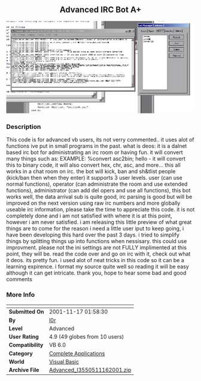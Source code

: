 ﻿<div align="center">

## Advanced IRC Bot A\+

<img src="PIC20011116513303938.jpg">
</div>

### Description

This code is for advanced vb users, its not verry commented.. it uses alot of functions ive put in small programs in the past. what is deos: it is a dalnet based irc bot for administrating an irc room or having fun. it will convert many things such as: EXAMPLE: %convert asc2bin; hello - it will convert this to binary code, it will also convert hex, chr, asc, and more... this all works in a chat room on irc. the bot will kick, ban and sh&tlist people (kick/ban then when they enter) it supports 3 user levels. user (can use normal functions), operator (can administrate the room and use extended functions), administrator (can add del opers and use all functions), this bot works well, the data arrival sub is quite good, irc parsing is good but will be improved on the next version using raw irc numbers and more globally useable irc information, please take the time to appreciate this code. it is not completely done and i am not satisfied with where it is at this point, however i am never satisfied. i am releasing this little preview of what great things are to come for the reason i need a little user iput to keep going, i have been developing this hard over the past 3 days. i tried to simplify things by splitting things up into functions when nessisary. this could use improvment. please not the ini settings are not FULLY implimented at this point, they will be. read the code over and go on irc with it, check out what it deos. its pretty fun. i used alot of neat tricks in this code so it can be a learning expirence. i format my source quite well so reading it will be easy although it can get intricate. thank you, hope to hear some bad and good comments
 
### More Info
 


<span>             |<span>
---                |---
**Submitted On**   |2001-11-17 01:58:30
**By**             |[l0r](https://github.com/Planet-Source-Code/PSCIndex/blob/master/ByAuthor/l0r.md)
**Level**          |Advanced
**User Rating**    |4.9 (49 globes from 10 users)
**Compatibility**  |VB 6\.0
**Category**       |[Complete Applications](https://github.com/Planet-Source-Code/PSCIndex/blob/master/ByCategory/complete-applications__1-27.md)
**World**          |[Visual Basic](https://github.com/Planet-Source-Code/PSCIndex/blob/master/ByWorld/visual-basic.md)
**Archive File**   |[Advanced\_I3550511162001\.zip](https://github.com/Planet-Source-Code/l0r-advanced-irc-bot-a__1-28944/archive/master.zip)









